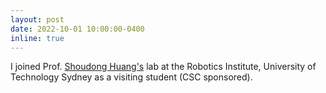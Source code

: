 ```yaml
---
layout: post
date: 2022-10-01 10:00:00-0400
inline: true
---
```


 I joined Prof. [Shoudong Huang's](https://www.uts.edu.au/staff/shoudong.huang) lab at the Robotics Institute, University of Technology Sydney as a visiting student (CSC sponsored).
